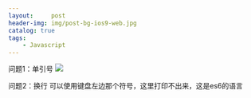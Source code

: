 ```yaml
---
layout:     post
header-img: img/post-bg-ios9-web.jpg
catalog: true
tags:
    - Javascript
---
```



问题1：单引号
![](https://blog.fancylab.top/img/20240321.png)


问题2：换行
可以使用键盘左边那个符号，这里打印不出来，这是es6的语言

